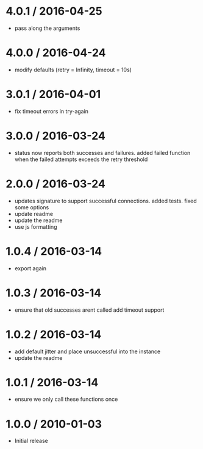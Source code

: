 
4.0.1 / 2016-04-25
==================

  * pass along the arguments

4.0.0 / 2016-04-24
==================

  * modify defaults (retry = Infinity, timeout = 10s)

3.0.1 / 2016-04-01
==================

  * fix timeout errors in try-again

3.0.0 / 2016-03-24
==================

  * status now reports both successes and failures. added failed function when the failed attempts exceeds the retry threshold

2.0.0 / 2016-03-24
==================

  * updates signature to support successful connections. added tests. fixed some options
  * update readme
  * update the readme
  * use js formatting

1.0.4 / 2016-03-14
==================

  * export again

1.0.3 / 2016-03-14
==================

  * ensure that old successes arent called add timeout support

1.0.2 / 2016-03-14
==================

  * add default jitter and place unsuccessful into the instance
  * update the readme

1.0.1 / 2016-03-14
==================

  * ensure we only call these functions once

1.0.0 / 2010-01-03
==================

  * Initial release
